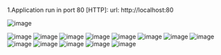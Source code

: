 1.Application run in port 80 [HTTP]:
url: http://localhost:80

![image](https://user-images.githubusercontent.com/118245606/234299900-51c0ac4a-a7ea-4cdc-9980-be51b21b5ffd.png)

![image](https://user-images.githubusercontent.com/118245606/234300848-6849bd73-4e17-470e-a527-f2c1a85ca92c.png)
![image](https://user-images.githubusercontent.com/118245606/234300931-c81070db-e11a-4d3c-9715-59adfb1393a1.png)
![image](https://user-images.githubusercontent.com/118245606/234301032-1c8f111e-fd5c-4414-b122-491680941de0.png)
![image](https://user-images.githubusercontent.com/118245606/234301109-a655af40-6bfd-4976-962a-052e43dd1cbc.png)
![image](https://user-images.githubusercontent.com/118245606/234301184-145f0581-ba9d-4767-a307-2d8ac1ac8d19.png)
![image](https://user-images.githubusercontent.com/118245606/234301241-cd736128-ba46-4bee-ab40-630f285fde2b.png)
![image](https://user-images.githubusercontent.com/118245606/234301345-b8e90c49-a703-4630-86bf-e28c27aea3a3.png)
![image](https://user-images.githubusercontent.com/118245606/234301466-ffcf1372-2a59-4ca2-8cb2-6b97eee2a83e.png)
![image](https://user-images.githubusercontent.com/118245606/234301573-d8e398a4-c13e-4806-8a28-37ca465d23bc.png)
![image](https://user-images.githubusercontent.com/118245606/234301644-1574bbc2-f3e0-4d10-a6e2-0f3f6eed7ceb.png)
![image](https://user-images.githubusercontent.com/118245606/234302298-444f136d-171f-4fcc-bd7c-7d6ff7ba3b8a.png)
![image](https://user-images.githubusercontent.com/118245606/234302417-55e88b26-3c83-4284-9a21-5136c823859b.png)
![image](https://user-images.githubusercontent.com/118245606/234302520-992151f6-c056-4a9f-9a78-4a40f43a20e6.png)
